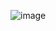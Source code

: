 ![image](https://github.com/shamiul77/Bootstrap1st/assets/118125555/f376056c-3b84-4f2f-9df2-ed7a00fde131)
